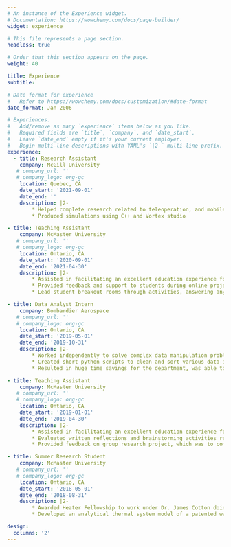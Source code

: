 ```yaml
---
# An instance of the Experience widget.
# Documentation: https://wowchemy.com/docs/page-builder/
widget: experience

# This file represents a page section.
headless: true

# Order that this section appears on the page.
weight: 40

title: Experience
subtitle:

# Date format for experience
#   Refer to https://wowchemy.com/docs/customization/#date-format
date_format: Jan 2006

# Experiences.
#   Add/remove as many `experience` items below as you like.
#   Required fields are `title`, `company`, and `date_start`.
#   Leave `date_end` empty if it's your current employer.
#   Begin multi-line descriptions with YAML's `|2-` multi-line prefix.
experience:
  - title: Research Assistant
    company: McGill University
   # company_url: ''
   # company_logo: org-gc
    location: Quebec, CA
    date_start: '2021-09-01'
    date_end: ''
    description: |2-
        * Helped complete research related to teleoperation, and mobile robotics
        * Produced simulations using C++ and Vortex studio

- title: Teaching Assistant
    company: McMaster University
   # company_url: ''
   # company_logo: org-gc
    location: Ontario, CA
    date_start: '2020-09-01'
    date_end: '2021-04-30'
    description: |2-
        * Assisted in facilitating an excellent education experience for students in Engineering 1P13
        * Provided feedback and support to students during online project labs, related to material science, computer science, and engineering presentations
        * Lead student breakout rooms through activities, answering any questions that the students had

- title: Data Analyst Intern
    company: Bombardier Aerospace
   # company_url: ''
   # company_logo: org-gc
    location: Ontario, CA
    date_start: '2019-05-01'
    date_end: '2019-10-31'
    description: |2-
        * Worked independently to solve complex data manipulation problems in order to reduce task time
        * Created short python scripts to clean and sort various data input streams as well as perform different forms of analysis on the cleaned data
        * Resulted in huge time savings for the department, was able to reduce the task time from months of work per year to less than an hour

- title: Teaching Assistant
    company: McMaster University
   # company_url: ''
   # company_logo: org-gc
    location: Ontario, CA
    date_start: '2019-01-01'
    date_end: '2019-04-30'
    description: |2-
        * Assisted in facilitating an excellent education experience for Innovation 1X03 under professor Kenneth Owen
        * Evaluated written reflections and brainstorming activities related to Innovation and Entrepreneurship on feasibility of ideas and quality of work
        * Provided feedback on group research project, which was to complete the initial steps of starting a theoretical business

- title: Summer Research Student
    company: McMaster University
   # company_url: ''
   # company_logo: org-gc
    location: Ontario, CA
    date_start: '2018-05-01'
    date_end: '2018-08-31'
    description: |2-        
        * Awarded Heater Fellowship to work under Dr. James Cotton doing reaserach into waste heat recovery
        * Developed an analytical thermal system model of a patented waste heat recovery system using Modelica and Excel

design:
  columns: '2'
---
```

